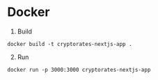 # Docker

1. Build
```
docker build -t cryptorates-nextjs-app .
```

2. Run
```
docker run -p 3000:3000 cryptorates-nextjs-app
```
